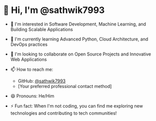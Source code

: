 # 👋 Hi, I'm @sathwik7993

- 👀 I'm interested in Software Development, Machine Learning, and Building Scalable Applications
  
- 🌱 I'm currently learning Advanced Python, Cloud Architecture, and DevOps practices
  
- 💞️ I'm looking to collaborate on Open Source Projects and Innovative Web Applications
  
- 📫 How to reach me: 
  - GitHub: [@sathwik7993](https://github.com/sathwik7993)
  - [Your preferred professional contact method]
  
- 😄 Pronouns: He/Him
  
- ⚡ Fun fact: When I'm not coding, you can find me exploring new technologies and contributing to tech communities!
<!---
sathwik7993/sathwik7993 is a ✨ special ✨ repository because its `README.md` (this file) appears on your GitHub profile.
You can click the Preview link to take a look at your changes.
--->
